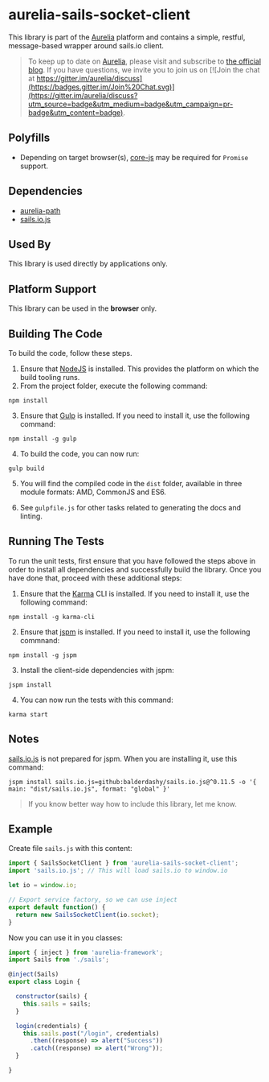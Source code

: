 # aurelia-sails-socket-client

This library is part of the [Aurelia](http://www.aurelia.io/) platform and contains a simple, restful, message-based wrapper around sails.io client.

> To keep up to date on [Aurelia](http://www.aurelia.io/), please visit and subscribe to [the official blog](http://blog.durandal.io/). If you have questions, we invite you to join us on [![Join the chat at https://gitter.im/aurelia/discuss](https://badges.gitter.im/Join%20Chat.svg)](https://gitter.im/aurelia/discuss?utm_source=badge&utm_medium=badge&utm_campaign=pr-badge&utm_content=badge).

## Polyfills

* Depending on target browser(s), [core-js](https://github.com/zloirock/core-js) may be required for `Promise` support.

## Dependencies

* [aurelia-path](https://github.com/aurelia/path)
* [sails.io.js](https://github.com/balderdashy/sails.io.js)

## Used By

This library is used directly by applications only.

## Platform Support

This library can be used in the **browser** only.

## Building The Code

To build the code, follow these steps.

1. Ensure that [NodeJS](http://nodejs.org/) is installed. This provides the platform on which the build tooling runs.
2. From the project folder, execute the following command:

  ```shell
  npm install
  ```
3. Ensure that [Gulp](http://gulpjs.com/) is installed. If you need to install it, use the following command:

  ```shell
  npm install -g gulp
  ```
4. To build the code, you can now run:

  ```shell
  gulp build
  ```
5. You will find the compiled code in the `dist` folder, available in three module formats: AMD, CommonJS and ES6.

6. See `gulpfile.js` for other tasks related to generating the docs and linting.

## Running The Tests

To run the unit tests, first ensure that you have followed the steps above in order to install all dependencies and successfully build the library. Once you have done that, proceed with these additional steps:

1. Ensure that the [Karma](http://karma-runner.github.io/) CLI is installed. If you need to install it, use the following command:

  ```shell
  npm install -g karma-cli
  ```
2. Ensure that [jspm](http://jspm.io/) is installed. If you need to install it, use the following commnand:

  ```shell
  npm install -g jspm
  ```
3. Install the client-side dependencies with jspm:

  ```shell
  jspm install
  ```

4. You can now run the tests with this command:

  ```shell
  karma start
  ```

## Notes

[sails.io.js](https://github.com/balderdashy/sails.io.js) is not prepared for jspm. When you are installing it, use this command:

   ```shell
   jspm install sails.io.js=github:balderdashy/sails.io.js@^0.11.5 -o '{ main: "dist/sails.io.js", format: "global" }'
   ```

> If you know better way how to include this library, let me know.

## Example

Create file `sails.js` with this content:

  ```js
  import { SailsSocketClient } from 'aurelia-sails-socket-client';
  import 'sails.io.js'; // This will load sails.io to window.io

  let io = window.io;

  // Export service factory, so we can use inject
  export default function() {
    return new SailsSocketClient(io.socket);
  }
  ```

Now you can use it in you classes:

  ```js
  import { inject } from 'aurelia-framework';
  import Sails from './sails';

  @inject(Sails)
  export class Login {

    constructor(sails) {
      this.sails = sails;
    }

    login(credentials) {
      this.sails.post("/login", credentials)
        .then((response) => alert("Success"))
        .catch((response) => alert("Wrong"));
    }

  }
  ```
